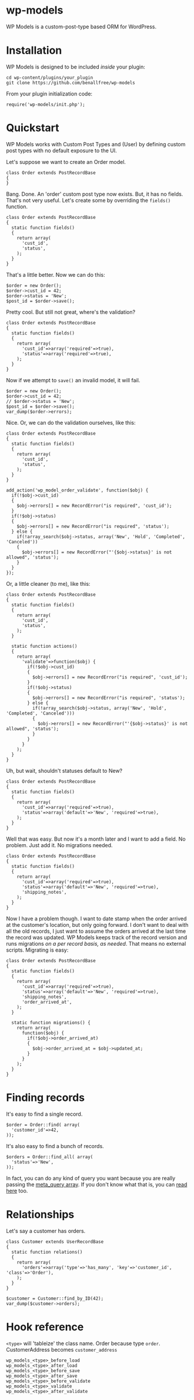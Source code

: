 # wp-models

WP Models is a custom-post-type based ORM for WordPress.

# Installation

WP Models is designed to be included *inside* your plugin:

    cd wp-content/plugins/your_plugin
    git clone https://github.com/benallfree/wp-models

From your plugin initialization code:

    require('wp-models/init.php');

# Quickstart

WP Models works with Custom Post Types and (User) by defining custom post types with no default exposure to the UI.

Let's suppose we want to create an Order model.

    class Order extends PostRecordBase
    {
    }
      
Bang. Done. An 'order' custom post type now exists. But, it has no fields.
That's not very useful. Let's create some by overriding the `fields()` function.


    class Order extends PostRecordBase
    {
      static function fields()
      {
        return array(
          'cust_id',
          'status',
        );
      }
    }
        
That's a little better. Now we can do this:

    $order = new Order();
    $order->cust_id = 42;
    $order->status = 'New';
    $post_id = $order->save();

Pretty cool. But still not great, where's the validation?

    class Order extends PostRecordBase
    {
      static function fields()
      {
        return array(
          'cust_id'=>array('required'=>true),
          'status'=>array('required'=>true),
        );
      }
    }

Now if we attempt to `save()` an invalid model, it will fail.

    $order = new Order();
    $order->cust_id = 42;
    // $order->status = 'New';
    $post_id = $order->save();
    var_dump($order->errors);

Nice. Or, we can do the validation ourselves, like this:

    class Order extends PostRecordBase
    {
      static function fields()
      {
        return array(
          'cust_id',
          'status',
        );
      }
    }
    
    add_action('wp_model_order_validate', function($obj) {
      if(!$obj->cust_id)
      {
        $obj->errors[] = new RecordError("is required", 'cust_id');
      }
      if(!$obj->status)
      {
        $obj->errors[] = new RecordError("is required", 'status');
      } else {
        if(!array_search($obj->status, array('New', 'Hold', 'Completed', 'Canceled'))
        {
          $obj->errors[] = new RecordError("'{$obj->status}' is not allowed", 'status');
        }
      }
    });

Or, a little cleaner (to me), like this:

    class Order extends PostRecordBase
    {
      static function fields()
      {
        return array(
          'cust_id',
          'status',
        );
      }
      
      static function actions()
      {
        return array(
          'validate'=>function($obj) {
            if(!$obj->cust_id)
            {
              $obj->errors[] = new RecordError("is required", 'cust_id');
            }
            if(!$obj->status)
            {
              $obj->errors[] = new RecordError("is required", 'status');
            } else {
              if(!array_search($obj->status, array('New', 'Hold', 'Completed', 'Canceled')))
              {
                $obj->errors[] = new RecordError("'{$obj->status}' is not allowed", 'status');
              }
            }
          }
        );
      }
    }

Uh, but wait, shouldn't statuses default to New?

    class Order extends PostRecordBase
    {
      static function fields()
      {
        return array(
          'cust_id'=>array('required'=>true),
          'status'=>array('default'=>'New', 'required'=>true),
        );
      }
    }

Well that was easy. But now it's a month later and I want to add a field. No problem. Just add it. No migrations needed.

    class Order extends PostRecordBase
    {
      static function fields()
      {
        return array(
          'cust_id'=>array('required'=>true),
          'status'=>array('default'=>'New', 'required'=>true),
          'shipping_notes',
        );
      }
    }

Now I have a problem though. I want to date stamp when the order arrived at the customer's location, but only going forward.
I don't want to deal with all the old records, I just want to assume the orders arrived at the last time the record was updated.
WP Models keeps track of the record version and runs migrations *on a per record basis, as needed*. That means no external scripts.
Migrating is easy:

    class Order extends PostRecordBase
    {
      static function fields()
      {
        return array(
          'cust_id'=>array('required'=>true),
          'status'=>array('default'=>'New', 'required'=>true),
          'shipping_notes',
          'order_arrived_at',
        );
      }
    
      static function migrations() {
        return array(
          function($obj) {
            if(!$obj->order_arrived_at)
            {
              $obj->order_arrived_at = $obj->updated_at;
            }
          }
        );
      }
    }




# Finding records

It's easy to find a single record.

    $order = Order::find( array(
      'customer_id'=>42,
    ));
    
It's also easy to find a bunch of records.

    $orders = Order::find_all( array(
      'status'=>'New',
    ));

In fact, you can do any kind of query you want because you are really passing the [meta_query array](http://codex.wordpress.org/Class_Reference/WP_Query#Custom_Field_Parameters).
If you don't know what that is, you can [read here](http://scribu.net/wordpress/advanced-metadata-queries.html) too.

# Relationships

Let's say a customer has orders.

    class Customer extends UserRecordBase
    {
      static function relations()
      {
        return array(
          'orders'=>array('type'=>'has_many', 'key'=>'customer_id', 'class'=>'Order'),
        );
      }
    }
    
    $customer = Customer::find_by_ID(42);
    var_dump($customer->orders);
  
# Hook reference

`<type>` will 'tableize' the class name. Order because type `order`. CustomerAddress becomes `customer_address`

    wp_models_<type>_before_load
    wp_models_<type>_after_load
    wp_models_<type>_before_save
    wp_models_<type>_after_save
    wp_models_<type>_before_validate
    wp_models_<type>_validate
    wp_models_<type>_after_validate
